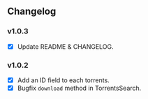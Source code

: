 ## Changelog

### v1.0.3

- [x] Update README & CHANGELOG.

### v1.0.2

- [x] Add an ID field to each torrents.
- [x] Bugfix `download` method in TorrentsSearch.